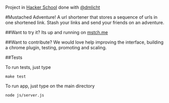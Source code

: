 Project in [Hacker School](http://hackerschool.com/) done with [@dmlicht](http://github.com/dmlicht)

#Mustached Adventure!
A url shortener that stores a sequence of urls in one shortened link.
Stash your links and send your friends on an adventure.

##Want to try it?
Its up and running on [mstch.me](http://mstche.me)

##Want to contribute?
We would love help improving the interface, building a chrome plugin, testing, promoting and scaling.

##Tests

To run tests, just type
```
make test
```

To run app, just type on the main directory
```
node js/server.js
```
